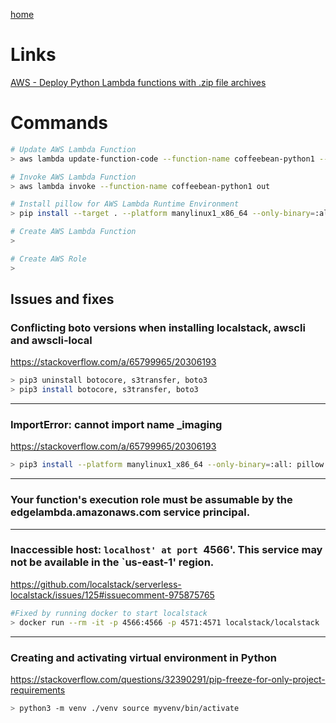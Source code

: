 [home](README.md)
# Links
[AWS - Deploy Python Lambda functions with .zip file archives](https://docs.aws.amazon.com/lambda/latest/dg/python-package.html)
# Commands
```sh
# Update AWS Lambda Function
> aws lambda update-function-code --function-name coffeebean-python1 --zip-file fileb://lambda-func.zip

# Invoke AWS Lambda Function
> aws lambda invoke --function-name coffeebean-python1 out 

# Install pillow for AWS Lambda Runtime Environment
> pip install --target . --platform manylinux1_x86_64 --only-binary=:all: pillow

# Create AWS Lambda Function
>

# Create AWS Role
>

```
## Issues and fixes
### Conflicting boto versions when installing localstack, awscli and awscli-local
https://stackoverflow.com/a/65799965/20306193
```sh
> pip3 uninstall botocore, s3transfer, boto3
> pip3 install botocore, s3transfer, boto3
```
---

### ImportError: cannot import name _imaging
https://stackoverflow.com/a/65799965/20306193
```sh
> pip3 install --platform manylinux1_x86_64 --only-binary=:all: pillow
```
---

### Your function's execution role must be assumable by the edgelambda.amazonaws.com service principal.
---

### Inaccessible host: `localhost' at port `4566'. This service may not be available in the `us-east-1' region.
https://github.com/localstack/serverless-localstack/issues/125#issuecomment-975875765
```sh
#Fixed by running docker to start localstack
> docker run --rm -it -p 4566:4566 -p 4571:4571 localstack/localstack
```
---

### Creating and activating virtual environment in Python
https://stackoverflow.com/questions/32390291/pip-freeze-for-only-project-requirements
```sh
> python3 -m venv ./venv source myvenv/bin/activate
```
